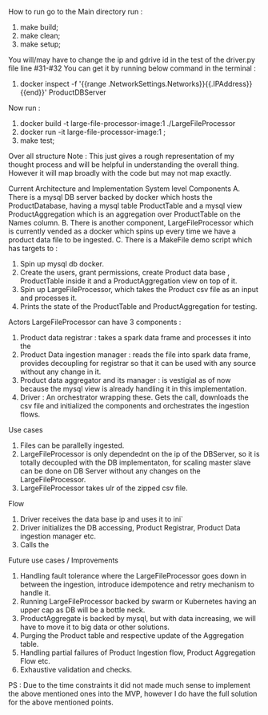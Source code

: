 How to run
go to the Main directory
run : 
1. make build; 
2. make clean; 
3. make setup; 



You will/may have to change the ip and gdrive id in the test of the driver.py file line #31-#32
You can get it by running below command in the terminal :

1. docker inspect -f '{{range .NetworkSettings.Networks}}{{.IPAddress}}{{end}}' ProductDBServer

Now run :
1. docker build -t large-file-processor-image:1 ./LargeFileProcessor
2. docker run -it  large-file-processor-image:1 ; 
3. make test;


Over all structure
Note : This just gives a rough representation of my thought process and will be helpful in understanding the overall thing. However it will map broadly with the code but may not map exactly.

Current Architecture and Implementation
System level Components
A. There is a mysql DB server backed by docker which hosts the ProductDatabase, having a mysql table ProductTable and a mysql view ProductAggregation which is an aggregation over ProductTable on the Names column.
B. There is another component, LargeFileProcessor which is currently vended as a docker which spins up every time we have a product data file to be ingested.
C. There is a MakeFile demo script which has targets to :
1. Spin up mysql db docker.
2. Create the users, grant permissions, create Product data base , ProductTable inside it and a ProductAggregation view on top of it.
3. Spin up LargeFileProcessor, which takes the Product csv file as an input and processes it.
4. Prints the state of the ProductTable and ProductAggregation for testing.

Actors
LargeFileProcessor can have 3 components :
1. Product data registrar : takes a spark data frame and processes it into the
2. Product Data ingestion manager : reads the file into spark data frame, provides decoupling for registrar so that it can be used with any source without any change in it.
2. Product data aggregator and its manager : is vestigial as of now because the mysql view is already handling it in this implementation.
3. Driver : An orchestrator wrapping these. Gets the call, downloads the csv file and initialized the components and orchestrates the ingestion flows.

Use cases
1. Files can be parallelly ingested.
2. LargeFileProcessor is only dependednt on the ip of the DBServer, so it is totally decoupled with the DB implementaton, for scaling master slave can be done on DB Server without any changes on the LargeFileProcessor.
3. LargeFileProcessor takes ulr of the zipped csv file.

Flow
1. Driver receives the data base ip and uses it to ini`
1. Driver initializes the DB accessing, Product Registrar, Product Data ingestion manager etc.
2. Calls the

Future use cases / Improvements
1. Handling fault tolerance where the LargeFileProcessor goes down in between the ingestion, introduce idempotence and retry mechanism to handle it.
2. Running LargeFileProcessor backed by swarm or Kubernetes having an upper cap as DB will be a bottle neck.
3. ProductAggregate is backed by mysql, but with data increasing, we will have to move it to big data or other solutions.
4. Purging the Product table and respective update of the Aggregation table.
5. Handling partial failures of Product Ingestion flow, Product Aggregation Flow etc.
6. Exhaustive validation and checks.

PS : Due to the time constraints it did not made much sense to implement the above mentioned ones into the MVP, however I do have the full solution for the above mentioned points.





<!-- ### Please ignore below




# LargeFileProcessor
A system which would be able to handle long-running processes in a distributed fashion

# Problem Statement
We need to be able to import products from a CSV file and into a database. There are half a million products to be imported into the database. You can find the CSV file [here](https://drive.google.com/drive/folders/1X3qomdbjWU1oOTbBvxchTzjLMAwYBWFT) in a compressed format Large File processing - Assignment. 
Sample rows
| Name  | Sku | Description |
| ------------- | ------------- | ------------- |
| Bryce Jones  | lay-raise-best-end  | Art community floor adult your single type  |
| John Robinson  | cup-return-guess  | Produce successful hot tree past action young  |

After importing the data, we would like to run an aggregate query to give us no. of products with the same name.

## Points to achieve
* The code should follow concept of OOPS
* Support for regular non-blocking parallel ingestion of the given file into a table. Consider thinking about the scale of what should happen if the file is to be processed in 2 mins.
* Support for updating existing products in the table based on `sku` as the primary key. 
* All 500k rows to be inserted into a single table
* An aggregated table on above rows with `name` and `no. of products` as the columns


## Notes
* You can choose programming language and framework of your choice
* You can choose a database of your preference
* You can use any design pattern you prefer to solve the above problems

## Getting Started

### Introduction 

### Steps to run code
Will be updated later!!

### Schemas and details for table generation
Will be updated later!!

### Points achieved
* None

### Future Improvements
Implementation of the above problem statement


### Installation
* Clone this repository
```bash
git clone https://github.com/ZaidRazaKhan/LargeFileProcessor.git
cd LargeFileProcessor
```
* Install the requirements (not checked)
```bash
Language dependent
```
### Download data csv
```bash
python download_dummy_csv_data.py
```

## Conclusion
Project Just got initiated!!

## Author
* [Zaid Khan](http://tooschoolforcool.xyz/) ([@ZaidRazaKhan](https://github.com/ZaidRazaKhan)) -->
